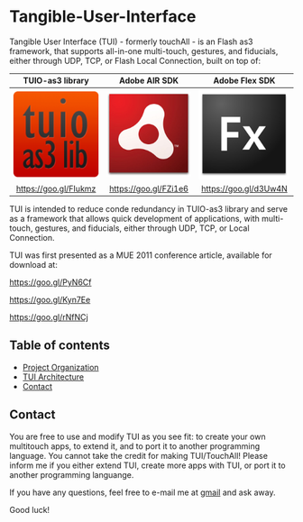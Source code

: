 # Tangible-User-Interface
Tangible User Interface (TUI) - formerly touchAll - is an Flash as3 framework, that supports all-in-one multi-touch, gestures, and fiducials, either through UDP, TCP, or Flash Local Connection, built on top of:

| TUIO-as3 library | Adobe AIR SDK | Adobe Flex SDK |
|:---:|:---:|:---:|
| [![TUIO-as3 library](https://raw.githubusercontent.com/g-amador/Tangible-User-Interface/master/doc/presentation/images/tuioAS3.png)](https://raw.githubusercontent.com/g-amador/Tangible-User-Interface/master/doc/presentation/images/tuioAS3.png) | [![Adobe AIR SDK](https://raw.githubusercontent.com/g-amador/Tangible-User-Interface/master/doc/presentation/images/Adobe-Air.jpg)](https://raw.githubusercontent.com/g-amador/Tangible-User-Interface/master/doc/presentation/images/Adobe-Air.jpg) | [![Adobe Flex SDK](https://raw.githubusercontent.com/g-amador/Tangible-User-Interface/master/doc/presentation/images/Fx_small.png)](https://raw.githubusercontent.com/g-amador/Tangible-User-Interface/master/doc/presentation/images/Fx_small.png) | 
| https://goo.gl/FIukmz | https://goo.gl/FZi1e6 | https://goo.gl/d3Uw4N |



TUI is intended to reduce conde redundancy in TUIO-as3 library and serve as a framework that allows quick development of applications, with multi-touch, gestures, and fiducials, either through UDP, TCP, or Local Connection.

TUI was first presented as a MUE 2011 conference article, available for download at:

https://goo.gl/PyN6Cf

https://goo.gl/Kyn7Ee

https://goo.gl/rNfNCj


## Table of contents

* [Project Organization](#p_organization)
* [TUI Architecture](#tui_architecture)
* [Contact](#contact)




## <a name="contact">Contact

You are free to use and modify TUI as you see fit: to create your own multitouch apps, to extend it, and to port it to another programming language. 
You cannot take the credit for making TUI/TouchAll! 
Please inform me if you either extend TUI, create more apps with TUI, or port it to another programming languange.

If you have any questions, feel free to e-mail me at [gmail](mailto://g.n.p.amador@gmail.com) and ask away.

Good luck!
